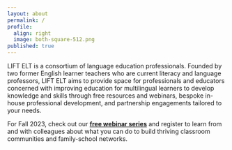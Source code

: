 ```yaml
---
layout: about
permalink: /
profile:
  align: right
  image: both-square-512.png
published: true
---
```


LIFT ELT is a consortium of language education professionals. Founded by two former English learner teachers who are current literacy and language professors, LIFT ELT aims to provide space for professionals and educators concerned with improving education for multilingual learners to develop knowledge and skills through free resources and webinars, bespoke in-house professional development, and partnership engagements tailored to your needs.

For Fall 2023, check out our [**free webinar series**](/webinars/fall2023webinars/) and register to learn from and with colleagues about what you can do to build thriving classroom communities and family-school networks.

